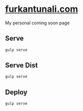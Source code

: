 # [furkantunali.com](http://furkantunali.com)

My personal coming soon page

## Serve
```bash
gulp serve
```

## Serve Dist
```bash
gulp serve
```

## Deploy
```bash
gulp serve
```
